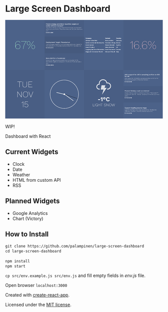 # Large Screen Dashboard

![lg-dashboard](https://raw.githubusercontent.com/palampinen/large-screen-dashboard/master/large-screen-dashboard.png)

WIP!

Dashboard with React


## Current Widgets
* Clock
* Date
* Weather
* HTML from custom API
* RSS


## Planned Widgets
* Google Analytics
* Chart (Victory)


## How to Install
```
git clone https://github.com/palampinen/large-screen-dashboard
cd large-screen-dashboard

npm install
npm start
```

`cp src/env.example.js src/env.js` and fill empty fields in *env.js* file.

Open browser `localhost:3000`


Created with [create-react-app](https://github.com/facebookincubator/create-react-app/).

Licensed under the [MIT license](http://opensource.org/licenses/MIT).